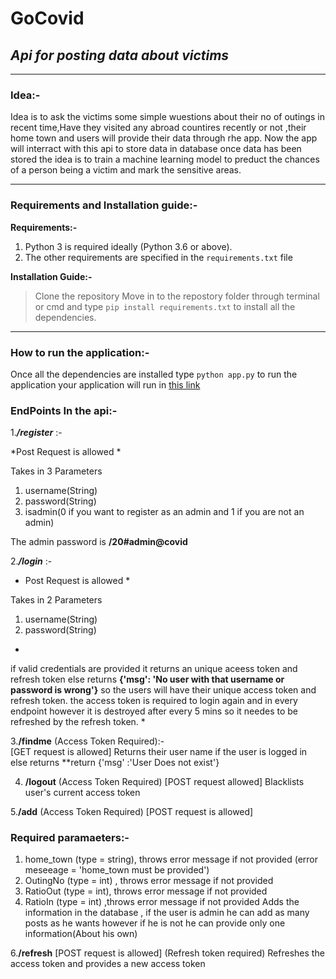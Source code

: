 # GoCovid
## *Api for posting data about victims*
---
### Idea:-

Idea is to ask the victims some simple wuestions about their no of outings in recent time,Have they visited any abroad countires recently or not
,their home town and users will provide their data through rhe app. Now the app will interract with this api to store data in database once data 
has been stored the idea is to train a machine learning model to preduct the chances of a person being a victim and mark the sensitive areas.

---
### Requirements and Installation guide:-
 
 **Requirements:-**

1. Python 3 is required ideally (Python 3.6 or above).
2. The other requirements are specified in the ```requirements.txt``` file

**Installation Guide:-**
> Clone the repository 
> Move in to the repostory folder through terminal or cmd and type 
> ```pip install requirements.txt``` to install all the dependencies.
---

### How to run the application:-

Once all the dependencies are installed type ```python app.py``` to run the application your application will run in [this link](http://127.0.0.1:5000) 

### EndPoints In the api:-


1.***/register*** :-

  *Post Request is allowed *

Takes in 3 Parameters
1. username(String)
2. password(String)
3. isadmin(0 if you want to register as an admin and 1 if you are not an admin) 

The admin password is **/20#admin@covid**


2.***/login*** :-

  * Post Request is allowed *

Takes in 2 Parameters
1. username(String)
2. password(String)

*
if valid credentials are provided it returns an unique aceess token and refresh token else returns **{'msg': 'No user with that username or password is wrong'}**
so the users will have their unique access token and refresh token.
the access token is required to login again and in every endpoint however it is destroyed after every 5 mins
so it needes to be refreshed by the refresh token.  *


3.**/findme**
  (Access Token Required):-  
  [GET request is allowed]
  Returns their user name if the user is logged in else returns **return {'msg' :'User Does not exist'}  

4. **/logout**
  (Access Token Required)
  [POST request allowed]
  Blacklists user's current access token

5.**/add**
  (Access Token Required)
  [POST request is allowed]
  ### Required paramaeters:-
  
  1. home_town (type = string), throws error message if not provided (error meseeage = 'home_town must be provided')
  2. OutingNo (type = int) , throws error message if not provided
  3. RatioOut (type = int), throws error message if not provided
  4. RatioIn (type = int) ,throws error message if not provided
Adds the information in the database , if the user is admin he can add as many posts as he wants however if he is not he can provide only one information(About his own)  

6.**/refresh**
  [POST request is allowed]
  (Refresh token required)
  Refreshes the access token and provides a new access token












